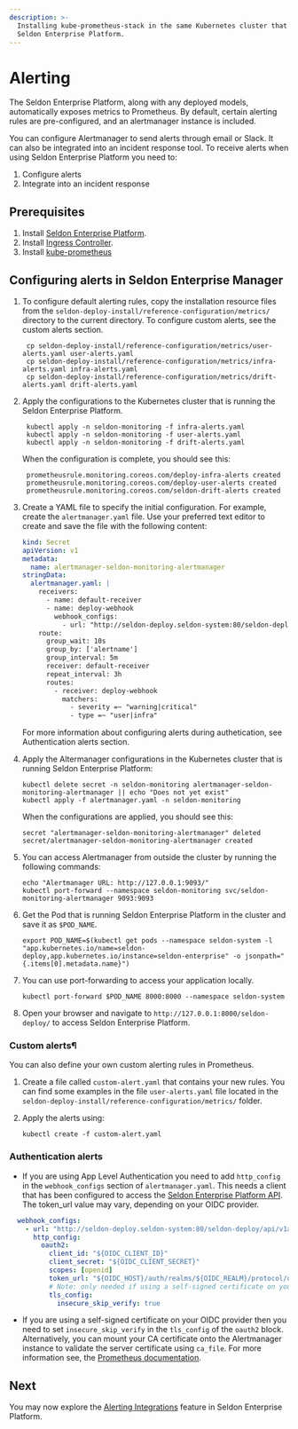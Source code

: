 ```yaml
---
description: >-
  Installing kube-prometheus-stack in the same Kubernetes cluster that hosts the
  Seldon Enterprise Platform.
---
```


# Alerting

The Seldon Enterprise Platform, along with any deployed models, automatically exposes metrics to Prometheus. By default, certain alerting rules are pre-configured, and an alertmanager instance is included.

You can configure Alertmanager to send alerts through email or Slack. It can also be integrated into an incident response tool. To receive alerts when using Seldon Enterprise Platform you need to:
1. Configure alerts
2. Integrate into an incident response

## Prerequisites

1. Install [Seldon Enterprise Platform](../seldon-enterprise-platform.md).
2. Install [Ingress Controller](../ingress-controller/).
3. Install [kube-prometheus](observability.md#installing-kube-prometheus)

## Configuring alerts in Seldon Enterprise Manager

1.  To configure default alerting rules, copy the installation resource files from the `seldon-deploy-install/reference-configuration/metrics/` directory to the current directory. To configure custom alerts, see the custom alerts section.

    ```
     cp seldon-deploy-install/reference-configuration/metrics/user-alerts.yaml user-alerts.yaml
     cp seldon-deploy-install/reference-configuration/metrics/infra-alerts.yaml infra-alerts.yaml
     cp seldon-deploy-install/reference-configuration/metrics/drift-alerts.yaml drift-alerts.yaml
    ```
2.  Apply the configurations to the Kubernetes cluster that is running the Seldon Enterprise Platform.

    ```
     kubectl apply -n seldon-monitoring -f infra-alerts.yaml
     kubectl apply -n seldon-monitoring -f user-alerts.yaml
     kubectl apply -n seldon-monitoring -f drift-alerts.yaml
    ```

    When the configuration is complete, you should see this:

    ```
     prometheusrule.monitoring.coreos.com/deploy-infra-alerts created
     prometheusrule.monitoring.coreos.com/deploy-user-alerts created
     prometheusrule.monitoring.coreos.com/seldon-drift-alerts created
    ```
3.  Create a YAML file to specify the initial configuration. For example, create the `alertmanager.yaml` file. Use your preferred text editor to create and save the file with the following content:

    ```yaml
    kind: Secret
    apiVersion: v1
    metadata:
      name: alertmanager-seldon-monitoring-alertmanager
    stringData:
      alertmanager.yaml: |
        receivers:
          - name: default-receiver
          - name: deploy-webhook
            webhook_configs:
              - url: "http://seldon-deploy.seldon-system:80/seldon-deploy/api/v1alpha1/webhooks/firing-alert"
        route:
          group_wait: 10s
          group_by: ['alertname']
          group_interval: 5m
          receiver: default-receiver
          repeat_interval: 3h
          routes:
            - receiver: deploy-webhook
              matchers:
                - severity =~ "warning|critical"
                - type =~ "user|infra"
      ```
    For more information about configuring alerts during authetication, see Authentication alerts section.
4.  Apply the Altermanager configurations in the Kubernetes cluster that is running Seldon Enterprise Platform:

    ```
    kubectl delete secret -n seldon-monitoring alertmanager-seldon-monitoring-alertmanager || echo "Does not yet exist"
    kubectl apply -f alertmanager.yaml -n seldon-monitoring
    ```

    When the configurations are applied, you should see this:

    ```
    secret "alertmanager-seldon-monitoring-alertmanager" deleted
    secret/alertmanager-seldon-monitoring-alertmanager created
    ```
5.  You can access Alertmanager from outside the cluster by running the following commands:

    ```
    echo "Alertmanager URL: http://127.0.0.1:9093/"
    kubectl port-forward --namespace seldon-monitoring svc/seldon-monitoring-alertmanager 9093:9093
    ```
6.  Get the Pod that is running Seldon Enterprise Platform in the cluster and save it as `$POD_NAME`.

    ```
    export POD_NAME=$(kubectl get pods --namespace seldon-system -l "app.kubernetes.io/name=seldon-deploy,app.kubernetes.io/instance=seldon-enterprise" -o jsonpath="{.items[0].metadata.name}")
    ```
7.  You can use port-forwarding to access your application locally.

    ```
    kubectl port-forward $POD_NAME 8000:8000 --namespace seldon-system
    ```
8. Open your browser and navigate to `http://127.0.0.1:8000/seldon-deploy/` to access Seldon Enterprise Platform.

### Custom alerts¶

You can also define your own custom alerting rules in Prometheus.

1. Create a file called `custom-alert.yaml` that contains your new rules. You can find some examples in the file `user-alerts.yaml` file located in the `seldon-deploy-install/reference-configuration/metrics/` folder.
2.  Apply the alerts using:

    ```
    kubectl create -f custom-alert.yaml
    ```
 ### Authentication alerts

 * If you are using App Level Authentication you need to add `http_config` in the `webhook_configs` section of `alertmanager.yaml`. This needs a client that has been configured to access the [Seldon Enterprise Platform API](https://deploy.seldon.io/en/v2.3/contents/product-tour/api/index.html#authentication). The token_url value may vary, depending on your OIDC provider.
  ```yaml
    webhook_configs:
      - url: "http://seldon-deploy.seldon-system:80/seldon-deploy/api/v1alpha1/webhooks/firing-alert"
        http_config:
          oauth2:
            client_id: "${OIDC_CLIENT_ID}"
            client_secret: "${OIDC_CLIENT_SECRET}"
            scopes: [openid]
            token_url: "${OIDC_HOST}/auth/realms/${OIDC_REALM}/protocol/openid-connect/token"
            # Note: only needed if using a self-signed certificate on your OIDC provider
            tls_config:
              insecure_skip_verify: true
  ```
* If you are using a self-signed certificate on your OIDC provider then you need to set `insecure_skip_verify` in the `tls_config` of the `oauth2` block. Alternatively, you can mount your CA certificate onto the Alertmanager instance to validate the server certificate using `ca_file`. For more information see, the [Prometheus documentation](https://prometheus.io/docs/alerting/latest/configuration/#tls_config).   


## Next

You may now explore the [Alerting Integrations](https://deploy.seldon.io/en/v2.3/contents/demos/general/alerting-integration/index.html) feature in Seldon Enterprise Platform.
